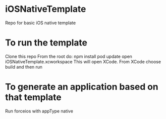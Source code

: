 # iOSNativeTemplate
Repo for basic iOS native template

# To run the template
Clone this repo
From the root do:
npm install
pod update
open iOSNativeTemplate.xcworkspace
This will open XCode.
From XCode choose build and then run

# To generate an application based on that template
Run forceios with appType native

